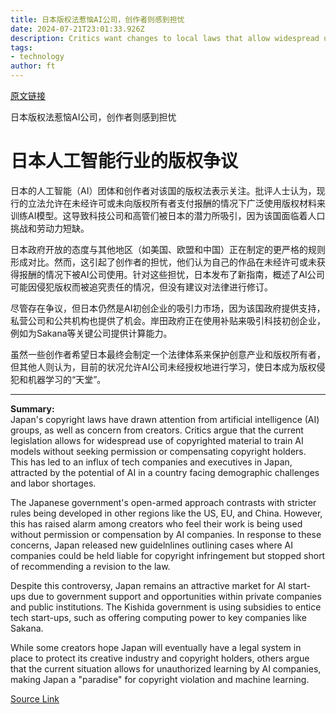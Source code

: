 ```yaml
---
title: 日本版权法惹恼AI公司，创作者则感到担忧
date: 2024-07-21T23:01:33.926Z
description: Critics want changes to local laws that allow widespread use of copyrighted material to train artificial intelligence models
tags: 
- technology
author: ft
---
```


[原文链接](https://ft.com/content/f9e7f628-4048-457e-b064-68e0eeea1e39)

日本版权法惹恼AI公司，创作者则感到担忧

# 日本人工智能行业的版权争议

日本的人工智能（AI）团体和创作者对该国的版权法表示关注。批评人士认为，现行的立法允许在未经许可或未向版权所有者支付报酬的情况下广泛使用版权材料来训练AI模型。这导致科技公司和高管们被日本的潜力所吸引，因为该国面临着人口挑战和劳动力短缺。

日本政府开放的态度与其他地区（如美国、欧盟和中国）正在制定的更严格的规则形成对比。然而，这引起了创作者的担忧，他们认为自己的作品在未经许可或未获得报酬的情况下被AI公司使用。针对这些担忧，日本发布了新指南，概述了AI公司可能因侵犯版权而被追究责任的情况，但没有建议对法律进行修订。

尽管存在争议，但日本仍然是AI初创企业的吸引力市场，因为该国政府提供支持，私营公司和公共机构也提供了机会。岸田政府正在使用补贴来吸引科技初创企业，例如为Sakana等关键公司提供计算能力。

虽然一些创作者希望日本最终会制定一个法律体系来保护创意产业和版权所有者，但其他人则认为，目前的状况允许AI公司未经授权地进行学习，使日本成为版权侵犯和机器学习的“天堂”。

---

 **Summary:**  
Japan's copyright laws have drawn attention from artificial intelligence (AI) groups, as well as concern from creators. Critics argue that the current legislation allows for widespread use of copyrighted material to train AI models without seeking permission or compensating copyright holders. This has led to an influx of tech companies and executives in Japan, attracted by the potential of AI in a country facing demographic challenges and labor shortages.

The Japanese government's open-armed approach contrasts with stricter rules being developed in other regions like the US, EU, and China. However, this has raised alarm among creators who feel their work is being used without permission or compensation by AI companies. In response to these concerns, Japan released new guidelnlines outlining cases where AI companies could be held liable for copyright infringement but stopped short of recommending a revision to the law.

Despite this controversy, Japan remains an attractive market for AI start-ups due to government support and opportunities within private companies and public institutions. The Kishida government is using subsidies to entice tech start-ups, such as offering computing power to key companies like Sakana.

While some creators hope Japan will eventually have a legal system in place to protect its creative industry and copyright holders, others argue that the current situation allows for unauthorized learning by AI companies, making Japan a "paradise" for copyright violation and machine learning.

[Source Link](https://ft.com/content/f9e7f628-4048-457e-b064-68e0eeea1e39)


